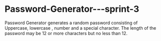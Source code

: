 # Password-Generator---sprint-3
Password Generator generates a random password consisting of Uppercase, lowercase , number and a special character. The length of the password may be 12 or more characters but no less than 12.
